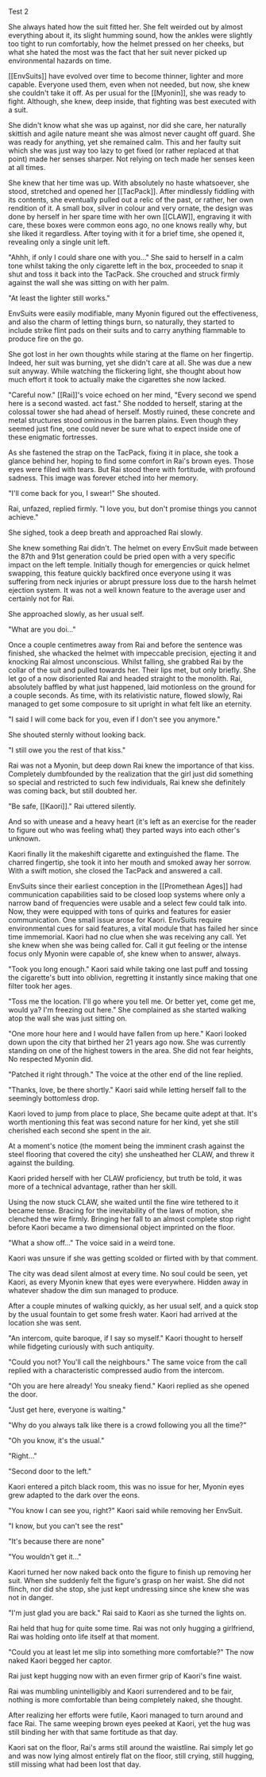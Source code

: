 Test 2

She always hated how the suit fitted her. She felt weirded out by almost everything about it, its slight humming sound, how the ankles were slightly too tight to run comfortably, how the helmet pressed on her cheeks, but what she hated the most was the fact that her suit never picked up environmental hazards on time.

[[EnvSuits]] have evolved over time to become thinner, lighter and more capable. Everyone used them, even when not needed, but now, she knew she couldn't take it off. As per usual for the [[Myonin]], she was ready to fight. Although, she knew, deep inside, that fighting was best executed with a suit.

She didn't know what she was up against, nor did she care, her naturally skittish and agile nature meant she was almost never caught off guard. She was ready for anything, yet she remained calm. This and her faulty suit which she was just way too lazy to get fixed (or rather replaced at that point) made her senses sharper. Not relying on tech made her senses keen at all times.

She knew that her time was up. With absolutely no haste whatsoever, she stood, stretched and opened her [[TacPack]]. After mindlessly fiddling with its contents, she eventually pulled out a relic of the past, or rather, her own rendition of it. A small box, silver in colour and very ornate, the design was done by herself in her spare time with her own [[CLAW]], engraving it with care, these boxes were common eons ago, no one knows really why, but she liked it regardless. After toying with it for a brief time, she opened it, revealing only a single unit left.

"Ahhh, if only I could share one with you..." She said to herself in a calm tone whilst taking the only cigarette left in the box, proceeded to snap it shut and toss it back into the TacPack. She crouched and struck firmly against the wall she was sitting on with her palm. 

"At least the lighter still works."

EnvSuits were easily modifiable, many Myonin figured out the effectiveness, and also the charm of letting things burn, so naturally, they started to include strike flint pads on their suits and to carry anything flammable to produce fire on the go. 

She got lost in her own thoughts while staring at the flame on her fingertip. Indeed, her suit was burning, yet she didn't care at all. She was due a new suit anyway. While watching the flickering light, she thought about how much effort it took to actually make the cigarettes she now lacked.

  
  

"Careful now." [[Rai]]'s voice echoed on her mind, "Every second we spend here is a second wasted. act fast." She nodded to herself, staring at the colossal tower she had ahead of herself. Mostly ruined, these concrete and metal structures stood ominous in the barren plains. Even though they seemed just fine, one could never be sure what to expect inside one of these enigmatic fortresses.

As she fastened the strap on the TacPack, fixing it in place, she took a glance behind her, hoping to find some comfort in Rai's brown eyes. Those eyes were filled with tears. But Rai stood there with fortitude, with profound sadness. This image was forever etched into her memory. 

"I'll come back for you, I swear!" She shouted.

Rai, unfazed, replied firmly. "I love you, but don't promise things you cannot achieve."

She sighed, took a deep breath and approached Rai slowly.

She knew something Rai didn't. The helmet on every EnvSuit made between the 87th and 91st generation could be pried open with a very specific impact on the left temple. Initially though for emergencies or quick helmet swapping, this feature quickly backfired once everyone using it was suffering from neck injuries or abrupt pressure loss due to the harsh helmet ejection system. It was not a well known feature to the average user and certainly not for Rai.

She approached slowly, as her usual self.

"What are you doi..."

Once a couple centimetres away from Rai and before the sentence was finished, she whacked the helmet with impeccable precision, ejecting it and knocking Rai almost unconscious. Whilst falling, she grabbed Rai by the collar of the suit and pulled towards her. Their lips met, but only briefly. She let go of a now disoriented Rai and headed straight to the monolith. Rai, absolutely baffled by what just happened, laid motionless on the ground for a couple seconds. As time, with its relativistic nature, flowed slowly, Rai managed to get some composure to sit upright in what felt like an eternity.

"I said I will come back for you, even if I don't see you anymore." 

She shouted sternly without looking back. 

"I still owe you the rest of that kiss."

  

Rai was not a Myonin, but deep down Rai knew the importance of that kiss. Completely dumbfounded by the realization that the girl just did something so special and restricted to such few individuals, Rai knew she definitely was coming back, but still doubted her.

"Be safe, [[Kaori]]." Rai uttered silently.

And so with unease and a heavy heart (it's left as an exercise for the reader to figure out who was feeling what) they parted ways into each other's unknown.

  
  

Kaori finally lit the makeshift cigarette and extinguished the flame. The charred fingertip, she took it into her mouth and smoked away her sorrow. With a swift motion, she closed the TacPack and answered a call.

EnvSuits since their earliest conception in the [[Promethean Ages]] had communication capabilities said to be closed loop systems where only a narrow band of frequencies were usable and a select few could talk into. Now, they were equipped with tons of quirks and features for easier communication. One small issue arose for Kaori. EnvSuits require environmental cues for said features, a vital module that has failed her since time immemorial. Kaori had no clue when she was receiving any call. Yet she knew when she was being called for. Call it gut feeling or the intense focus only Myonin were capable of, she knew when to answer, always.

  

"Took you long enough." Kaori said while taking one last puff and tossing the cigarette's butt into oblivion, regretting it instantly since making that one filter took her ages.

"Toss me the location. I'll go where you tell me. Or better yet, come get me, would ya? I'm freezing out here." She complained as she started walking atop the wall she was just sitting on.

"One more hour here and I would have fallen from up here." Kaori looked down upon the city that birthed her 21 years ago now. She was currently standing on one of the highest towers in the area. She did not fear heights, No respected Myonin did.

"Patched it right through." The voice at the other end of the line replied.

"Thanks, love, be there shortly." Kaori said while letting herself fall to the seemingly bottomless drop.

Kaori loved to jump from place to place, She became quite adept at that. It's worth mentioning this feat was second nature for her kind, yet she still cherished each second she spent in the air.

At a moment's notice (the moment being the imminent crash against the steel flooring that covered the city) she unsheathed her CLAW, and threw it against the building.

Kaori prided herself with her CLAW proficiency, but truth be told, it was more of a technical advantage, rather than her skill.

Using the now stuck CLAW, she waited until the fine wire tethered to it became tense. Bracing for the inevitability of the laws of motion, she clenched the wire firmly. Bringing her fall to an almost complete stop right before Kaori became a two dimensional object imprinted on the floor.

"What a show off..." The voice said in a weird tone.

Kaori was unsure if she was getting scolded or flirted with by that comment.

The city was dead silent almost at every time. No soul could be seen, yet Kaori, as every Myonin knew that eyes were everywhere. Hidden away in whatever shadow the dim sun managed to produce.

After a couple minutes of walking quickly, as her usual self, and a quick stop by the usual fountain to get some fresh water. Kaori had arrived at the location she was sent.

"An intercom, quite baroque, if I say so myself." Kaori thought to herself while fidgeting curiously with such antiquity.

"Could you not? You'll call the neighbours." The same voice from the call replied with a characteristic compressed audio from the intercom.

"Oh you are here already! You sneaky fiend." Kaori replied as she opened the door.

"Just get here, everyone is waiting."

"Why do you always talk like there is a crowd following you all the time?"

"Oh you know, it's the usual."

"Right..."

"Second door to the left."

  

Kaori entered a pitch black room, this was no issue for her, Myonin eyes grew adapted to the dark over the eons.

"You know I can see you, right?" Kaori said while removing her EnvSuit.

"I know, but you can't see the rest"

"It's because there are none"

"You wouldn't get it..."

Kaori turned her now naked back onto the figure to finish up removing her suit. When she suddenly felt the figure's grasp on her waist. She did not flinch, nor did she stop, she just kept undressing since she knew she was not in danger.

"I'm just glad you are back." Rai said to Kaori as she turned the lights on.

Rai held that hug for quite some time. Rai was not only hugging a girlfriend, Rai was holding onto life itself at that moment.

"Could you at least let me slip into something more comfortable?" The now naked Kaori begged her captor.

Rai just kept hugging now with an even firmer grip of Kaori's fine waist.

Rai was mumbling unintelligibly and Kaori surrendered and to be fair, nothing is more comfortable than being completely naked, she thought.

After realizing her efforts were futile, Kaori managed to turn around and face Rai. The same weeping brown eyes peeked at Kaori, yet the hug was still binding her with that same fortitude as that day.

Kaori sat on the floor, Rai's arms still around the waistline. Rai simply let go and was now lying almost entirely flat on the floor, still crying, still hugging, still missing what had been lost that day.